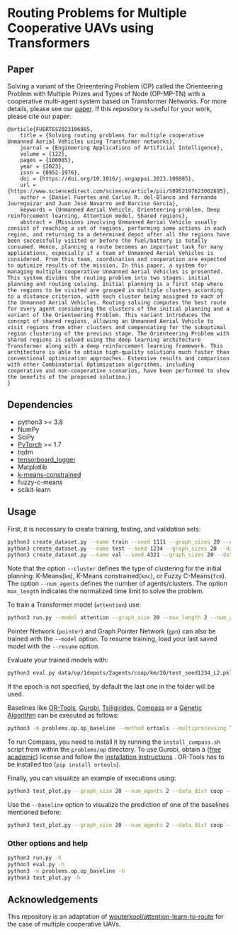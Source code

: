 # Routing Problems for Multiple Cooperative UAVs using Transformers

## Paper
Solving a variant of the Orieentering Problem (OP) called the Orienteering Problem with Multiple Prizes and Types of
Node (OP-MP-TN) with a cooperative multi-agent system based on Transformer Networks. For more details, please see our
[paper](https://doi.org/10.1016/j.engappai.2023.106085). If this repository is useful for your work, please cite our paper:

```
@article{FUERTES2023106085,
    title = {Solving routing problems for multiple cooperative Unmanned Aerial Vehicles using Transformer networks},
    journal = {Engineering Applications of Artificial Intelligence},
    volume = {122},
    pages = {106085},
    year = {2023},
    issn = {0952-1976},
    doi = {https://doi.org/10.1016/j.engappai.2023.106085},
    url = {https://www.sciencedirect.com/science/article/pii/S0952197623002695},
    author = {Daniel Fuertes and Carlos R. del-Blanco and Fernando Jaureguizar and Juan José Navarro and Narciso García},
    keywords = {Unmanned Aerial Vehicle, Orienteering problem, Deep reinforcement learning, Attention model, Shared regions},
    abstract = {Missions involving Unmanned Aerial Vehicle usually consist of reaching a set of regions, performing some actions in each region, and returning to a determined depot after all the regions have been successfully visited or before the fuel/battery is totally consumed. Hence, planning a route becomes an important task for many applications, especially if a team of Unmanned Aerial Vehicles is considered. From this team, coordination and cooperation are expected to optimize results of the mission. In this paper, a system for managing multiple cooperative Unmanned Aerial Vehicles is presented. This system divides the routing problem into two stages: initial planning and routing solving. Initial planning is a first step where the regions to be visited are grouped in multiple clusters according to a distance criterion, with each cluster being assigned to each of the Unmanned Aerial Vehicles. Routing solving computes the best route for every agent considering the clusters of the initial planning and a variant of the Orienteering Problem. This variant introduces the concept of shared regions, allowing an Unmanned Aerial Vehicle to visit regions from other clusters and compensating for the suboptimal region clustering of the previous stage. The Orienteering Problem with shared regions is solved using the deep learning architecture Transformer along with a deep reinforcement learning framework. This architecture is able to obtain high-quality solutions much faster than conventional optimization approaches. Extensive results and comparison with other Combinatorial Optimization algorithms, including cooperative and non-cooperative scenarios, have been performed to show the benefits of the proposed solution.}
}
``` 

## Dependencies

* python3 >= 3.8
* NumPy
* SciPy
* [PyTorch](http://pytorch.org/) >= 1.7
* tqdm
* [tensorboard_logger](https://github.com/TeamHG-Memex/tensorboard_logger)
* Matplotlib
* [k-means-constrained](https://joshlk.github.io/k-means-constrained/)
* fuzzy-c-means
* scikit-learn

## Usage

First, it is necessary to create training, testing, and validation sets:
```bash
python3 create_dataset.py --name train --seed 1111 --graph_sizes 20 --dataset_size 1280000 --cluster km --num_agents 2 --max_length 2
python3 create_dataset.py --name test --seed 1234 --graph_sizes 20 --dataset_size 10000 --cluster km --num_agents 2 --max_length 2
python3 create_dataset.py --name val --seed 4321 --graph_sizes 20 --dataset_size 10000 --cluster km --num_agents 2 --max_length 2
```
Note that the option `--cluster` defines the type of clustering for the initial planning: K-Means(`km`), K-Means
constrained(`kmc`), or Fuzzy C-Means(`fcm`). The option `--num_agents` defines the number of agents/clusters. The option
`max_length` indicates the normalized time limit to solve the problem.

To train a Transformer model (`attention`) use:
```bash
python3 run.py --model attention --graph_size 20 --max_length 2 --num_agents 2 --cluster km --data_dist coop --baseline rollout --train_dataset data/op/1depots/2agents/coop/km/20/train_seed1111_L2.pkl --val_dataset data/op/1depots/2agents/coop/km/20/val_seed4321_L2.pkl
```

Pointer Network (`pointer`) and Graph Pointer Network (`gpn`) can also be trained with the `--model` option. To resume
training, load your last saved model with the `--resume` option.

Evaluate your trained models with:
```bash
python3 eval.py data/op/1depots/2agents/coop/km/20/test_seed1234_L2.pkl --model outputs/op_coop20/attention_run... --num_agents 2
```
If the epoch is not specified, by default the last one in the folder will be used.

Baselines like [OR-Tools](https://developers.google.com/optimization), [Gurobi](https://www.gurobi.com),
[Tsiligirides](https://www.tandfonline.com/doi/abs/10.1057/jors.1984.162),
[Compass](https://github.com/bcamath-ds/compass) or a [Genetic Algorithm](https://github.com/mc-ride/orienteering) can
be executed as follows:
```bash
python3 -m problems.op.op_baseline --method ortools --multiprocessing True --datasets data/op/1depots/2agents/coop/km/20/test_seed1234_L2.pkl
```
To run Compass, you need to install it by running the `install_compass.sh` script from within the `problems/op`
directory. To use Gurobi, obtain a ([free academic](http://www.gurobi.com/registration/academic-license-reg)) license
and follow the
[installation instructions](https://www.gurobi.com/documentation/8.1/quickstart_windows/installing_the_anaconda_py.html)
. OR-Tools has to be installed too (`pip install ortools`).

Finally, you can visualize an example of executions using:
```bash
python3 test_plot.py --graph_size 20 --num_agents 2 --data_dist coop --load_path outputs/op_coop20/km/attention_rollout_2agents_20240305T122127 --test_coop True
```

Use the `--baseline` option to visualize the prediction of one of the baselines mentioned before:
```bash
python3 test_plot.py --graph_size 20 --num_agents 2 --data_dist coop --baseline ortools --test_coop True
```

### Other options and help
```bash
python3 run.py -h
python3 eval.py -h
python3 -m problems.op.op_baseline -h
python3 test_plot.py -h
```

## Acknowledgements
This repository is an adaptation of
[wouterkool/attention-learn-to-route](https://github.com/wouterkool/attention-learn-to-route) for the case of multiple
cooperative UAVs.
